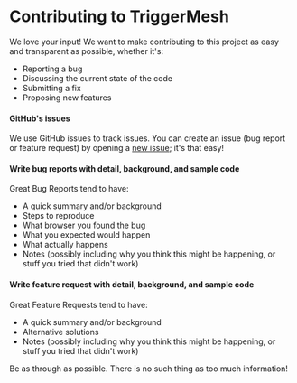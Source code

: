 # Contributing to TriggerMesh

We love your input! We want to make contributing to this project as easy and transparent as possible, whether it's:

- Reporting a bug
- Discussing the current state of the code
- Submitting a fix
- Proposing new features

#### GitHub's issues

We use GitHub issues to track issues. You can create an issue (bug report or feature request) by opening a [new issue](https://github.com/triggermesh/docs/issues/new); it's that easy!

#### Write bug reports with detail, background, and sample code

Great Bug Reports tend to have:

- A quick summary and/or background
- Steps to reproduce
- What browser you found the bug
- What you expected would happen
- What actually happens
- Notes (possibly including why you think this might be happening, or stuff you tried that didn't work)

#### Write feature request with detail, background, and sample code

Great Feature Requests tend to have:

- A quick summary and/or background
- Alternative solutions
- Notes (possibly including why you think this might be happening, or stuff you tried that didn't work)

Be as through as possible. There is no such thing as too much information!
